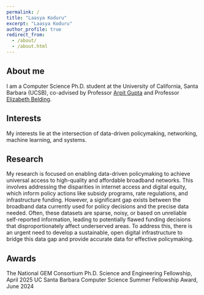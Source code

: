 ```yaml
---
permalink: /
title: "Laasya Koduru"
excerpt: "Laasya Koduru"
author_profile: true
redirect_from: 
  - /about/
  - /about.html
---
```


About me
------
I am a Computer Science Ph.D. student at the University of California, Santa Barbara (UCSB), co-advised by Professor [Arpit Gupta](https://sites.cs.ucsb.edu/~arpitgupta/) and Professor [Elizabeth Belding](https://ebelding.cs.ucsb.edu).

Interests
------
My interests lie at the intersection of data-driven policymaking, networking, machine learning, and systems. 

Research
------
My research is focused on enabling data-driven policymaking to achieve universal access to high-quality and affordable broadband networks. This involves addressing the disparities in internet access and digital equity, which inform policy actions like subsidy programs, rate regulations, and infrastructure funding. However, a significant gap exists between the broadband data currently used for policy decisions and the precise data needed. Often, these datasets are sparse, noisy, or based on unreliable self-reported information, leading to potentially flawed funding decisions that disproportionately affect underserved areas. To address this, there is an urgent need to develop a sustainable, open digital infrastructure to bridge this data gap and provide accurate data for effective policymaking. 

Awards
------
The National GEM Consortium Ph.D. Science and Engineering Fellowship, April 2025 
UC Santa Barbara Computer Science Summer Fellowship Award, June 2024 


